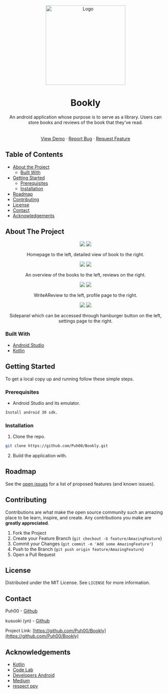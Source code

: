 <!--
*** Thanks for checking out this README Template. If you have a suggestion that would
*** make this better, please fork the repo and create a pull request or simply open
*** an issue with the tag "enhancement".
*** Thanks again! Now go create something AMAZING! :D
***
***
***
*** To avoid retyping too much info. Do a search and replace for the following:
*** github_username, repo_name, twitter_handle, email!
-->


<!-- PROJECT LOGO -->
<br />
<p align="center">
  <a href="https://github.com/github_username/repo_name">
    <img src="/Documents/images/bookly_logo.png" alt="Logo" width="250" height="250">
  </a>

  <h1 align="center">Bookly</h3>

  <p align="center">
    An android application whose purpose is to serve as a library. Users can store books and reviews of the book that they've read. 
    <br />
    <br />
    <br />
    <a href="https://github.com/Puh00/Bookly/releases/tag/v1.0">View Demo</a>
    ·
    <a href="https://github.com/Puh00/Bookly/issues">Report Bug</a>
    ·
    <a href="https://github.com/Puh00/Bookly/issues">Request Feature</a>
  </p>
</p>



<!-- TABLE OF CONTENTS -->
## Table of Contents

* [About the Project](#about-the-project)
  * [Built With](#built-with)
* [Getting Started](#getting-started)
  * [Prerequisites](#prerequisites)
  * [Installation](#installation)
* [Roadmap](#roadmap)
* [Contributing](#contributing)
* [License](#license)
* [Contact](#contact)
* [Acknowledgements](#acknowledgements)



<!-- ABOUT THE PROJECT -->
## About The Project

<p align="center">
  <img  src="Documents/images/bookly_1.PNG">
  <img  src="Documents/images/bookly_2.PNG">
</p>
<p align="center">
Homepage to the left, detailed view of book to the right.
</p>

<p align="center">
  <img  src="Documents/images/bookly_3.PNG">
  <img  src="Documents/images/bookly_4.PNG">
</p>
<p align="center">
An overview of the books to the left, reviews on the right.
</p>

<p align="center">
  <img  src="Documents/images/bookly_5.PNG">
  <img  src="Documents/images/bookly_6.PNG">
</p>
<p align="center">
WriteAReview to the left, profile page to the right.
</p>

<p align="center">
  <img  src="Documents/images/bookly_7.PNG">
  <img  src="Documents/images/bookly_8.PNG">
</p>
<p align="center">
Sidepanel which can be accessed through hamburger button on the left, settings page to the right.
</p>


### Built With

* [Android Studio](https://developer.android.com/studio)
* [Kotlin](https://kotlinlang.org/)



<!-- GETTING STARTED -->
## Getting Started

To get a local copy up and running follow these simple steps.

### Prerequisites

* Android Studio and its emulator.
```sh
Install android 30 sdk.
```

### Installation

1. Clone the repo.
```sh
git clone https://github.com/Puh00/Bookly.git
```
2. Build the application with.


<!-- ROADMAP -->
## Roadmap

See the [open issues](https://github.com/Puh00/Bookly/issues) for a list of proposed features (and known issues).



<!-- CONTRIBUTING -->
## Contributing

Contributions are what make the open source community such an amazing place to be learn, inspire, and create. Any contributions you make are **greatly appreciated**.

1. Fork the Project
2. Create your Feature Branch (`git checkout -b feature/AmazingFeature`)
3. Commit your Changes (`git commit -m 'Add some AmazingFeature'`)
4. Push to the Branch (`git push origin feature/AmazingFeature`)
5. Open a Pull Request



<!-- LICENSE -->
## License

Distributed under the MIT License. See `LICENSE` for more information.



<!-- CONTACT -->
## Contact

Puh00 - [Github](https://github.com/Puh00)

kusuoki (yn) - [Github](https://github.com/kusuoki)

Project Link: [https://github.com/Puh00/Bookly](https://github.com/Puh00/Bookly)



<!-- ACKNOWLEDGEMENTS -->
## Acknowledgements
* [Kotlin](https://kotlinlang.org/docs/reference/)
* [Code Lab](https://codelabs.developers.google.com/)
* [Developers Android](https://developer.android.com/docs/)
* [Medium](https://medium.com/)
* [respect ppy](https://github.com/ppy)






<!-- MARKDOWN LINKS & IMAGES -->
<!-- https://www.markdownguide.org/basic-syntax/#reference-style-links -->
[contributors-url]: https://github.com/github_username/repo/graphs/contributors
[forks-shield]: https://img.shields.io/github/forks/github_username/repo.svg?style=flat-square
[forks-url]: https://github.com/github_username/repo/network/members
[stars-shield]: https://img.shields.io/github/stars/github_username/repo.svg?style=flat-square
[stars-url]: https://github.com/github_username/repo/stargazers
[issues-shield]: https://img.shields.io/github/issues/github_username/repo.svg?style=flat-square
[issues-url]: https://github.com/github_username/repo/issues
[license-shield]: https://img.shields.io/github/license/github_username/repo.svg?style=flat-square
[license-url]: https://github.com/github_username/repo/blob/master/LICENSE.txt
[linkedin-shield]: https://img.shields.io/badge/-LinkedIn-black.svg?style=flat-square&logo=linkedin&colorB=555
[linkedin-url]: https://linkedin.com/in/github_username
[product-screenshot]: images/screenshot.png
